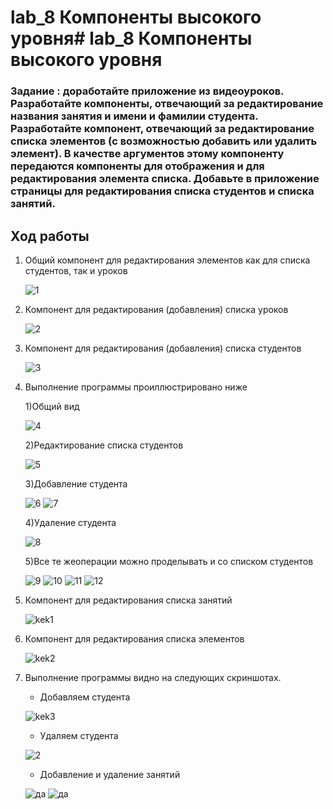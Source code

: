 # lab_8 Компоненты высокого уровня# lab_8 Компоненты высокого уровня

### Задание : доработайте приложение из видеоуроков. Разработайте компоненты, отвечающий за редактирование названия занятия и имени и фамилии студента. Разработайте компонент, отвечающий за редактирование списка элементов (с возможностью добавить или удалить элемент). В качестве аргументов этому компоненту передаются компоненты для отображения и для редактирования элемента списка. Добавьте в приложение страницы для редактирования списка студентов и списка занятий. 


## Ход работы 

1. Общий компонент для редактирования элементов как для списка студентов, так и уроков 

    ![1](https://github.com/19012001nastiad/Lab-8/blob/master/%D0%94%D0%BB%D0%B5%20%D1%80%D0%B5%D0%B4%D0%B0%D0%BA%D1%82%D0%B8%D1%80%20%D1%81%D0%BF%D0%B8%D1%81%D0%BA%D0%B0%20%D1%8D%D0%BB%D0%B5%D0%BC.jpg)

2. Компонент для редактирования (добавления) списка уроков

    ![2](https://github.com/19012001nastiad/Lab-8/blob/master/%D0%94%D0%BE%D0%B1%D0%B0%D0%B2%D0%BB%D0%B5%D0%BD%D0%B8%D0%B5%20%D1%83%D1%80%D0%BE%D0%BA%D0%BE%D0%B2.jpg)

3. Компонент для редактирования (добавления) списка студентов
   
   ![3](https://github.com/19012001nastiad/Lab-8/blob/master/%D0%94%D0%BE%D0%B1%D0%B0%D0%B2%D0%BB%D0%B5%D0%BD%D0%B8%D0%B5%20%D1%81%D1%82%D1%83%D0%B4%D0%B5%D0%BD%D1%82%D0%BE%D0%B2.jpg)

4. Выполнение программы проиллюстрировано ниже
    
    1)Общий вид

    ![4](https://github.com/19012001nastiad/Lab-8/blob/master/1.jpg)

    2)Редактирование списка студентов 

    ![5](https://github.com/19012001nastiad/Lab-8/blob/master/2.jpg)

    3)Добавление студента 

    ![6](https://github.com/19012001nastiad/Lab-8/blob/master/3.jpgg)
    ![7](https://github.com/19012001nastiad/Lab-8/blob/master/4.jpg)
    
    4)Удаление студента 
    
    ![8](https://github.com/19012001nastiad/Lab-8/blob/master/5.jpg)
    
    5)Все те жеоперации можно проделывать и со списком студентов 
    
    ![9](https://github.com/19012001nastiad/Lab-8/blob/master/6.jpg) 
    ![10](https://github.com/19012001nastiad/Lab-8/blob/master/7.jpg) 
    ![11](https://github.com/19012001nastiad/Lab-8/blob/master/8.jpg) 
    ![12](https://github.com/19012001nastiad/Lab-8/blob/master/9.jpg) 

2. Компонент для редактирования списка занятий 

    ![kek1](https://sun9-41.userapi.com/c857636/v857636935/1d1602/J3PFOIwEENA.jpg)

3. Компонент для редактирования списка элементов 
   
   ![kek2](https://sun9-43.userapi.com/c205816/v205816107/eb64a/7A-dljgUgMQ.jpg)

4. Выполнение программы видно на следующих скриншотах.
    
    - Добавляем студента

    ![kek3](https://sun9-16.userapi.com/c857636/v857636935/1d1643/NiTtM25s3rU.jpg)

    - Удаляем студента

    ![2](https://sun9-16.userapi.com/c857636/v857636935/1d1691/H6_t69ueA5Q.jpg)

    - Добавление и удаление занятий

    ![да](https://sun9-32.userapi.com/c857636/v857636935/1d16c1/qRSacMcTw-4.jpg)
    ![да](https://sun9-60.userapi.com/c857636/v857636935/1d16c9/QBlnp8hFb3c.jpg)

